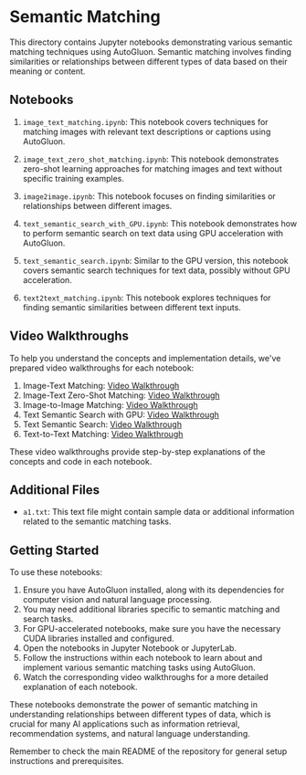 # Semantic Matching

This directory contains Jupyter notebooks demonstrating various semantic matching techniques using AutoGluon. Semantic matching involves finding similarities or relationships between different types of data based on their meaning or content.

## Notebooks

1. `image_text_matching.ipynb`: This notebook covers techniques for matching images with relevant text descriptions or captions using AutoGluon.

2. `image_text_zero_shot_matching.ipynb`: This notebook demonstrates zero-shot learning approaches for matching images and text without specific training examples.

3. `image2image.ipynb`: This notebook focuses on finding similarities or relationships between different images.

4. `text_semantic_search_with_GPU.ipynb`: This notebook demonstrates how to perform semantic search on text data using GPU acceleration with AutoGluon.

5. `text_semantic_search.ipynb`: Similar to the GPU version, this notebook covers semantic search techniques for text data, possibly without GPU acceleration.

6. `text2text_matching.ipynb`: This notebook explores techniques for finding semantic similarities between different text inputs.

## Video Walkthroughs

To help you understand the concepts and implementation details, we've prepared video walkthroughs for each notebook:

1. Image-Text Matching: [Video Walkthrough](https://drive.google.com/file/d/1sQJMKbB5LKDuVFlsaJQddtNcOoiW8Ntt/view?usp=sharing)
2. Image-Text Zero-Shot Matching: [Video Walkthrough](https://drive.google.com/file/d/11bniBroDeMiTmEOOsPzCO1pFPhcKMUm-/view?usp=sharing)
3. Image-to-Image Matching: [Video Walkthrough](https://drive.google.com/file/d/1-WQfDZU-G8iVmFp7CiNGbzw6N17Urzcd/view?usp=sharing)
4. Text Semantic Search with GPU: [Video Walkthrough](https://drive.google.com/file/d/13Cw5P6GfBHk3LIk2d4lh-yl6FX1w0jkh/view?usp=sharing)
5. Text Semantic Search: [Video Walkthrough](https://drive.google.com/file/d/1PEq5_DtXGqKGt7T4_5R_7bAZqc_i-Tkc/view?usp=sharing)
6. Text-to-Text Matching: [Video Walkthrough](https://drive.google.com/file/d/1r-Uh8VCj7xE8L1uiuS2BAPTTzU7dB6pJ/view?usp=sharing)

These video walkthroughs provide step-by-step explanations of the concepts and code in each notebook.

## Additional Files

- `a1.txt`: This text file might contain sample data or additional information related to the semantic matching tasks.

## Getting Started

To use these notebooks:

1. Ensure you have AutoGluon installed, along with its dependencies for computer vision and natural language processing.
2. You may need additional libraries specific to semantic matching and search tasks.
3. For GPU-accelerated notebooks, make sure you have the necessary CUDA libraries installed and configured.
4. Open the notebooks in Jupyter Notebook or JupyterLab.
5. Follow the instructions within each notebook to learn about and implement various semantic matching tasks using AutoGluon.
6. Watch the corresponding video walkthroughs for a more detailed explanation of each notebook.

These notebooks demonstrate the power of semantic matching in understanding relationships between different types of data, which is crucial for many AI applications such as information retrieval, recommendation systems, and natural language understanding.

Remember to check the main README of the repository for general setup instructions and prerequisites.